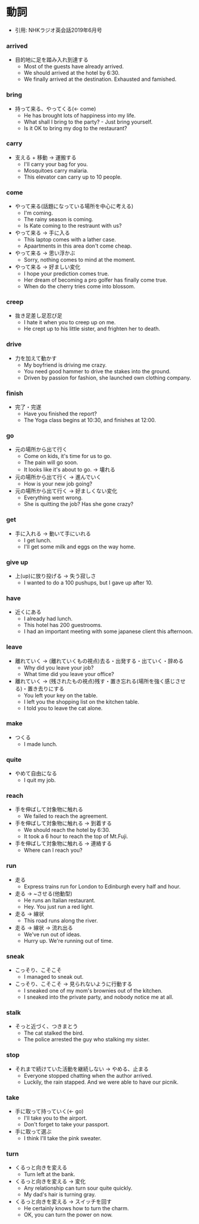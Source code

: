 # 動詞
- 引用: NHKラジオ英会話2019年6月号

### arrived
- 目的地に足を踏み入れ到達する
  - Most of the guests have already arrived.
  - We should arrived at the hotel by 6:30.
  - We finally arrived at the destination. Exhausted and famished.

### bring
- 持って来る、やってくる(<- come)
  - He has brought lots of happiness into my life.
  - What shall I bring to the party? - Just bring yourself.
  - Is it OK to bring my dog to the restaurant?

### carry
- 支える + 移動 -> 運搬する
  - I'll carry your bag for you.
  - Mosquitoes carry malaria.
  - This elevator can carry up to 10 people.

### come
- やって来る(話題になっている場所を中心に考える)
  - I'm coming.
  - The rainy season is coming.
  - Is Kate coming to the restraunt with us?
- やって来る -> 手に入る
  - This laptop comes with a lather case.
  - Apaartments in this area don't come cheap.
- やって来る -> 思い浮かぶ
  - Sorry, nothing comes to mind at the moment.
- やって来る -> 好ましい変化
  - I hope your prediction comes true.
  - Her dream of becoming a pro golfer has finally come true.
  - When do the cherry tries come into blossom.

### creep
- 抜き足差し足忍び足
  - I hate it when you to creep up on me.
  - He crept up to his little sister, and frighten her to death.

### drive
- 力を加えて動かす
  - My boyfriend is driving me crazy.
  - You need good hammer to drive the stakes into the ground.
  - Driven by passion for fashion, she launched own clothing company.

### finish
- 完了・完遂
  - Have you finished the report?
  - The Yoga class begins at 10:30, and finishes at 12:00.

### go
- 元の場所から出て行く
  - Come on kids, it's time for us to go.
  - The pain will go soon.
  - It looks like it's about to go. -> 壊れる
- 元の場所から出て行く -> 進んでいく
  - How is your new job going?
- 元の場所から出て行く -> 好ましくない変化
  - Everything went wrong.
  - She is quitting the job? Has she gone crazy?

### get
- 手に入れる -> 動いて手にいれる
  - I get lunch.
  - I'll get some milk and eggs on the way home.

### give up
- 上(up)に放り投げる -> 失う寂しさ
  - I wanted to do a 100 pushups, but I gave up after 10.

### have
- 近くにある
  - I already had lunch.
  - This hotel has 200 guestrooms.
  - I had an important meeting with some japanese client this afternoon.

### leave
- 離れていく -> (離れていくもの視点)去る・出発する・出ていく・辞める
  - Why did you leave your job?
  - What time did you leave your office?
- 離れていく -> (残されたもの視点)残す・置き忘れる(場所を強く感じさせる)・置き去りにする
  - You left your key on the table.
  - I left you the shopping list on the kitchen table.
  - I told you to leave the cat alone.

### make
- つくる
  - I made lunch.

### quite
- やめて自由になる
  - I quit my job.

### reach
- 手を伸ばして対象物に触れる
  - We failed to reach the agreement.
- 手を伸ばして対象物に触れる -> 到着する
  - We should reach the hotel by 6:30.
  - It took a 6 hour to reach the top of Mt.Fuji.
- 手を伸ばして対象物に触れる -> 連絡する
  - Where can I reach you?

### run
- 走る
  - Express trains run for London to Edinburgh every half and hour.
- 走る -> ~させる(他動型)
  - He runs an Italian restaurant.
  - Hey. You just run a red light.
- 走る -> 線状
  - This road runs along the river.
- 走る -> 線状 -> 流れ出る
  - We've run out of ideas.
  - Hurry up. We're running out of time.

### sneak
- こっそり、こそこそ
  - I managed to sneak out.
- こっそり、こそこそ -> 見られないように行動する
  - I sneaked one of my mom's brownies out of the kitchen.
  - I sneaked into the private party, and nobody notice me at all.

### stalk
- そっと近づく、つきまとう
  - The cat stalked the bird.
  - The police arrested the guy who stalking my sister.

### stop
- それまで続けていた活動を継続しない -> やめる、止まる
  - Everyone stopped chatting when the author arrived.
  - Luckily, the rain stapped. And we were able to have our picnik.

### take
- 手に取って持っていく(<- go)
  - I'll take you to the airport.
  - Don't forget to take your passport.
- 手に取って選ぶ
  - I think I'll take the pink sweater.

### turn
- くるっと向きを変える
  - Turn left at the bank.
- くるっと向きを変える -> 変化
  - Any relationship can turn sour quite quickly.
  - My dad's hair is turning gray.
- くるっと向きを変える -> スイッチを回す
  - He certainly knows how to turn the charm.
  - OK, you can turn the power on now.
